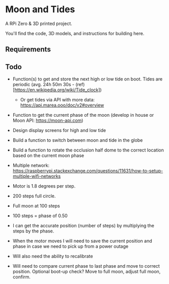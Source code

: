# Moon and Tides 

A RPi Zero & 3D printed project. 

You'll find the code, 3D models, and instructions for building here. 


## Requirements



## Todo

- Function(s) to get and store the next high or low tide on boot. Tides are periodic (avg. 24h 50m 30s - (ref)[https://en.wikipedia.org/wiki/Tide_clock])
  - Or get tides via API with more data: https://api.marea.ooo/doc/v2#overview
- Function to get the current phase of the moon (develop in house or Moon API: https://moon-api.com)
- Design display screens for high and low tide
- Build a function to switch between moon and tide in the globe
- Build a function to rotate the occlusion half dome to the correct location based on the current moon phase
- Multiple network: https://raspberrypi.stackexchange.com/questions/11631/how-to-setup-multiple-wifi-networks



- Motor is 1.8 degrees per step. 
- 200 steps full circle.
- Full moon at 100 steps
- 100 steps = phase of 0.50
- I can get the accurate position (number of steps) by multiplying the steps by the phase. 
- When the motor moves I will need to save the current position and phase in case we need to pick up from a power outage
- Will also need the ability to recalibrate
- Will need to compare current phase to last phase and move to correct position. Optional boot-up check? Move to full moon, adjust full moon, confirm. 
